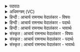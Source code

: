 <details><summary>पदपाठः</summary>

अ꣡र꣢꣯म्। ते꣣। इन्द्र। कु꣡क्षये꣢। सो꣡मः꣢꣯। भ꣣वतु। वृत्रहन्। वृत्र। हन्। अ꣡र꣢꣯म्। धा꣡म꣢꣯भ्यः। इ꣡न्द꣢꣯वः। १६६२।
</details>

<details><summary>अधिमन्त्रम् (VC)</summary>

- इन्द्रः
- श्रुतकक्षः सुकक्षो वा आङ्गिरसः
- गायत्री
- षड्जः
</details>

<details><summary>हिन्दी : आचार्य रामनाथ वेदालंकार - विषयः</summary>

आगे फिर जीवात्मा को ही कहा गया है।
</details>

<details><summary>हिन्दी : आचार्य रामनाथ वेदालंकार - पदार्थः</summary>

पदार्थान्वयभाषाः -  हे(वृत्रहन्)विघ्नविनाशक(इन्द्र)जीवात्मन्! (सोमः)ज्ञान-रस और आनन्द-रस(ते कुक्षये)तेरे पेट के लिए अर्थात् तेरे अपने लिए(अरम्)पर्याप्त(भवतु)होवे और(इन्दवः)सराबोर करनेवाले ज्ञान-रस और आनन्द-रस(धामभ्यः)अन्य धामों के लिए भी(अरम्)पर्याप्त होवें ॥३॥
</details>

<details><summary>हिन्दी : आचार्य रामनाथ वेदालंकार - भावार्थः</summary>

भावार्थभाषाः -  स्वयं गुरुजनों से ज्ञान लेकर और जगदीश्वर की उपासना से आनन्द पाकर उस ज्ञान तथा उस आनन्द का प्रसार जन-जन में,घर-घर में और प्रत्येक समाज में करना चाहिए ॥३॥
</details>

<details><summary>संस्कृत : आचार्य रामनाथ वेदालंकार - विषयः</summary>

अथ पुनरपि जीवात्मानमेवाह।
</details>

<details><summary>संस्कृत : आचार्य रामनाथ वेदालंकार - पदार्थः</summary>

पदार्थान्वयभाषाः -  हे(वृत्रहन्)विघ्नहन्तः(इन्द्र)जीवात्मन्! (सोमः)ज्ञानरसः आनन्दरसश्च(ते कुक्षये)तव उदराय,तव स्वात्मनोऽर्थे(अरम्)पर्याप्तम्(भवतु)जायताम्। अपि च(इन्दवः)क्लेदकाः ते ज्ञानरसाः आनन्दरसाश्च(धामभ्यः)अन्येभ्योऽपि धामभ्यः(अरम्)पर्याप्तं जायन्ताम् ॥३॥
</details>

<details><summary>संस्कृत : आचार्य रामनाथ वेदालंकार - भावार्थः</summary>

भावार्थभाषाः -  स्वयं गुरुजनेभ्यो ज्ञानं गृहीत्वा जगदीश्वरोपासनया चानन्दं सम्प्राप्य तज्ज्ञानस्य तदानन्दस्य च प्रसारो जने जने,गृहे गृहे,समाजे समाजे विधेयः ॥३॥
</details>